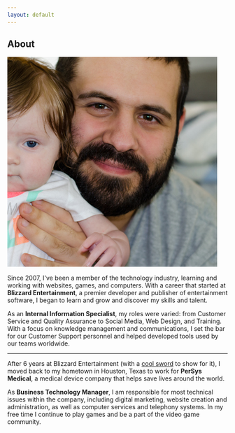 ```yaml
---
layout: default
---
```

<section id="about">
	<h2>About</h2>
	<img id="mickey" src="/assets/img/Mickey.jpg">
	<div class="text">
		<p>
			Since 2007, I've been a member of the technology industry, learning and working with websites, games, and computers.  With a career that started at <strong>Blizzard Entertainment</strong>, a premier developer and publisher of entertainment software, I began to learn and grow and discover my skills and talent.
		</p>
		<p>
			As an <strong>Internal Information Specialist</strong>, my roles were varied: from Customer Service and Quality Assurance to Social Media, Web Design, and Training. With a focus on knowledge management and communications, I set the bar for our Customer Support personnel and helped developed tools used by our teams worldwide.
		</p>
		<hr>
		<p>
			After 6 years at Blizzard Entertainment (with a <a href="http://blizzard.com/company/about/service-awards.html">cool sword</a> to show for it), I moved back to my hometown in Houston, Texas to work for <strong>PerSys Medical</strong>, a medical device company that helps save lives around the world.
		</p>
		<p>
			As <strong>Business Technology Manager</strong>, I am responsible for most technical issues within the company, including digital marketing, website creation and administration, as well as  computer services and telephony systems. In my free time I continue to play games and be a part of the video game community.
		</p>
	</div>
</section>